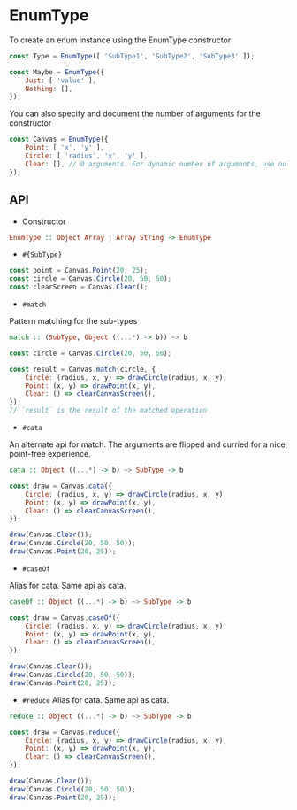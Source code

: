 # EnumType

To create an enum instance using the EnumType constructor
```javascript
const Type = EnumType([ 'SubType1', 'SubType2', 'SubType3' ]);

const Maybe = EnumType({
    Just: [ 'value' ],
    Nothing: [],
});
```
You can also specify and document the number of arguments for the constructor
```javascript
const Canvas = EnumType({
    Point: [ 'x', 'y' ],
    Circle: [ 'radius', 'x', 'y' ],
    Clear: [], // 0 arguments. For dynamic number of arguments, use null
});
```


## API

* Constructor

```haskell
EnumType :: Object Array | Array String -> EnumType
```


* `#{SubType}`

```javascript
const point = Canvas.Point(20, 25);
const circle = Canvas.Circle(20, 50, 50);
const clearScreen = Canvas.Clear();
```


* `#match`

Pattern matching for the sub-types
```haskell
match :: (SubType, Object ((...*) -> b)) ~> b
```

```javascript
const circle = Canvas.Circle(20, 50, 50);

const result = Canvas.match(circle, {
    Circle: (radius, x, y) => drawCircle(radius, x, y),
    Point: (x, y) => drawPoint(x, y),
    Clear: () => clearCanvasScreen(),
});
// `result` is the result of the matched operation
```

* `#cata`

An alternate api for match. The arguments are flipped and curried for a nice, point-free experience.

```haskell
cata :: Object ((...*) -> b) ~> SubType -> b
```
```javascript
const draw = Canvas.cata({
    Circle: (radius, x, y) => drawCircle(radius, x, y),
    Point: (x, y) => drawPoint(x, y),
    Clear: () => clearCanvasScreen(),
});

draw(Canvas.Clear());
draw(Canvas.Circle(20, 50, 50));
draw(Canvas.Point(20, 25));
```


* `#caseOf`

Alias for cata. Same api as cata.

```haskell
caseOf :: Object ((...*) -> b) ~> SubType -> b
```

```javascript
const draw = Canvas.caseOf({
    Circle: (radius, x, y) => drawCircle(radius, x, y),
    Point: (x, y) => drawPoint(x, y),
    Clear: () => clearCanvasScreen(),
});

draw(Canvas.Clear());
draw(Canvas.Circle(20, 50, 50));
draw(Canvas.Point(20, 25));
```


* `#reduce`
Alias for cata. Same api as cata.

```haskell
reduce :: Object ((...*) -> b) ~> SubType -> b
```

```javascript
const draw = Canvas.reduce({
    Circle: (radius, x, y) => drawCircle(radius, x, y),
    Point: (x, y) => drawPoint(x, y),
    Clear: () => clearCanvasScreen(),
});

draw(Canvas.Clear());
draw(Canvas.Circle(20, 50, 50));
draw(Canvas.Point(20, 25));
```
